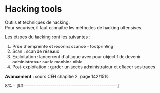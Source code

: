# Hacking tools

Outils et techniques de hacking.  
Pour sécuriser, il faut connaître les méthodes de hacking offensives.  

Les étapes du hacking sont les suivantes :

1. Prise d'empreinte et reconnaissance - footprinting
2. Scan : scan de réseaux
3. Exploitation : lancement d'attaque avec pour objectif de devenir administrateur sur la machine cible 
4. Post-exploitation : garder un accès administrateur et effacer ses traces

**Avancement** : cours CEH chapitre 2, page 142/1510

8% - [##------------------------------------------------]

<!--
50 caractères soit 1 '#' = 2%


# To do
* scripter et automatiser déploiement et utilisation d'outils
-->